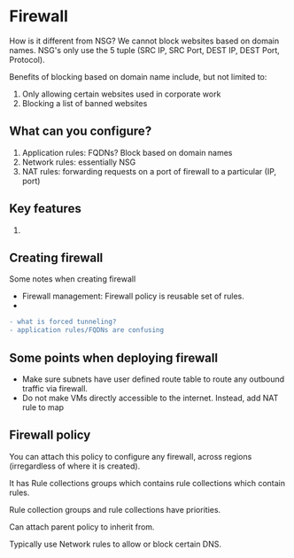 # Firewall

How is it different from NSG? We cannot block websites based on domain names. NSG's only use the 5 tuple (SRC IP, SRC Port, DEST IP, DEST Port, Protocol).

Benefits of blocking based on domain name include, but not limited to:
1. Only allowing certain websites used in corporate work
2. Blocking a list of banned websites

## What can you configure?

1. Application rules: FQDNs? Block based on domain names
2. Network rules: essentially NSG
3. NAT rules: forwarding requests on a port of firewall to a particular (IP, port)

## Key features

1. 

## Creating firewall

Some notes when creating firewall

- Firewall management: Firewall policy is reusable set of rules.
- 
```diff
- what is forced tunneling?
- application rules/FQDNs are confusing
```

## Some points when deploying firewall

- Make sure subnets have user defined route table to route any outbound traffic via firewall.
- Do not make VMs directly accessible to the internet. Instead, add NAT rule to map 

## Firewall policy

You can attach this policy to configure any firewall, across regions (irregardless of where it is created). 

It has Rule collections groups which contains rule collections which contain rules.

Rule collection groups and rule collections have priorities.

Can attach parent policy to inherit from.

Typically use Network rules to allow or block certain DNS.

